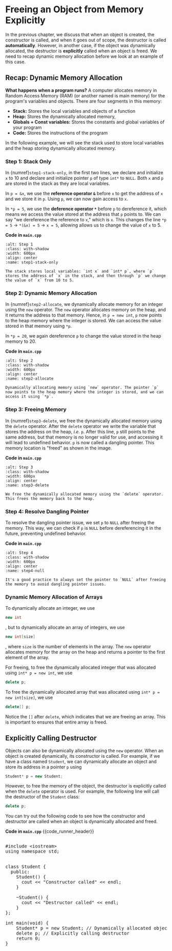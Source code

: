 # Freeing an Object from Memory Explicitly

In the previous chapter, we discuss that when an object is created, the constructor is called, and when it goes out of scope, the destructor is called **automatically**. However, in another case, if the object was dynamically allocated, the destructor is **explicitly** called when an object is freed. We need to recap dynamic memory allocation before we look at an example of this case.

## Recap: Dynamic Memory Allocation

**What happens when a program runs?** A computer allocates memory in Random Access Memory (RAM) (or another named is main memory) for the program's variables and objects. There are four segments in this memory: 
* **Stack:** Stores the local variables and objects of a function
* **Heap:** Stores the dynamically allocated memory, 
* **Globals + Const variables:** Stores the constants and global variables of your program
* **Code:** Stores the instructions of the program
  
In the following example, we will see the stack used to store local variables and the heap storing dynamically allocated memory.

### Step 1: Stack Only

In {numref}`step1-stack-only`, in the first two lines, we declare and initialize `x` to 10 and declare and initialize pointer `p` of type `int*` to `NULL`. Both `x` and `p` are stored in the stack as they are local variables. 

In `p = &x`, we use the **reference operator `&`** before `x` to get the address of `x` and we store it in `p`. Using `p`, we can now gain access to `x`.

In `*p = 5`, we use the **deference operator `*`** before `p` to dereference it, which means we access the value stored at the address that `p` points to. We can say "we dereference the reference to `x`," which is `x`. This changes the line `*p = 5` $\rightarrow$ `*(&x) = 5` $\rightarrow$ `x = 5`, allowing allows us to change the value of `x` to 5.

**Code in `main.cpp`**
```{figure} ./images/step1-stack-only.png
:alt: Step 1
:class: with-shadow
:width: 600px
:align: center
:name: step1-stack-only

The stack stores local variables: `int x` and `int* p`, where `p` stores the address of `x` in the stack, and then through `p` we change the value of `x` from 10 to 5. 
```

### Step 2: Dynamic Memory Allocation

In {numref}`step2-allocate`, we dynamically allocate memory for an integer using the `new` operator. The `new` operator allocates memory on the heap, and it returns the address to that memory. Hence, in `p = new int`, `p` now points to the heap memory where the integer is stored. We can access the value stored in that memory using `*p`.

In `*p = 20`, we again dereference `p` to change the value stored in the heap memory to 20.

**Code in `main.cpp`**
```{figure} ./images/step2-allocate.png
:alt: Step 2
:class: with-shadow
:width: 600px
:align: center
:name: step2-allocate

Dynamically allocating memory using `new` operator. The pointer `p` now points to the heap memory where the integer is stored, and we can access it using `*p`.
```

### Step 3: Freeing Memory

In {numref}`step3-delete`, we free the dynamically allocated memory using the `delete` operator. After the `delete` operator we write the variable that stores the address on the heap, *i.e.* `p`. After this line, `p` still points to the same address, but that memory is no longer valid for use, and accessing it will lead to undefined behavior. `p` is now called a dangling pointer. This memory location is "freed" as shown in the image.

**Code in `main.cpp`**
```{figure} ./images/step3-delete.png
:alt: Step 3
:class: with-shadow
:width: 600px
:align: center
:name: step3-delete

We free the dynamically allocated memory using the `delete` operator. This frees the memory back to the heap. 
```

### Step 4: Resolve Dangling Pointer

To resolve the dangling pointer issue, we set `p` to `NULL` after freeing the memory. This way, we can check if `p` is `NULL` before dereferencing it in the future, preventing undefined behavior.

**Code in `main.cpp`**
```{figure} ./images/step4-null.png
:alt: Step 4
:class: with-shadow
:width: 600px
:align: center
:name: step4-null

It's a good practice to always set the pointer to `NULL` after freeing the memory to avoid dangling pointer issues.
```

### Dynamic Memory Allocation of Arrays

To dynamically allocate an integer, we use 

```cpp
new int
```

, but to dynamically allocate an array of integers, we use 

```cpp
new int[size]
```

, where `size` is the number of elements in the array. The `new` operator allocates memory for the array on the heap and returns a pointer to the first element of the array.

For freeing, to free the dynamically allocated integer that was allocated using `int* p = new int`, we use 

```cpp
delete p;
```

To free the dynamically allocated array that was allocated using `int* p = new int[size]`, we use 

```cpp
delete[] p;
```

Notice the `[]` after `delete`, which indicates that we are freeing an array. This is important to ensures that entire array is freed.

## Explicitly Calling Destructor

Objects can also be dynamically allocated using the `new` operator. When an object is created dynamically, its constructor is called. For example, if we have a class named `Student`, we can dynamically allocate an object and store its address in a pointer `p` using 

```cpp
Student* p = new Student;
```

However, to free the memory of the object, the destructor is explicitly called when the `delete` operator is used. For example, the following line will call the destructor of the `Student` class:

```cpp
delete p;
```

You can try out the following code to see how the constructor and destructor are called when an object is dynamically allocated and freed.


**Code in `main.cpp`**
{{code_runner_header}}
<pre class="code-runner-wrapper">
<code-runner language="cpp" output="Constructor called
Destructor called">
&#35;include &lt;iostream&gt;
using namespace std;
<br>
class Student {
  public:
    Student() {
      cout << "Constructor called" << endl;
    }
    
    ~Student() {
      cout << "Destructor called" << endl;
    }
};

int main(void) {
    Student* p = new Student; // Dynamically allocated object
    delete p; // Explicitly calling destructor
    return 0;
}
</code-runner>
</pre>




